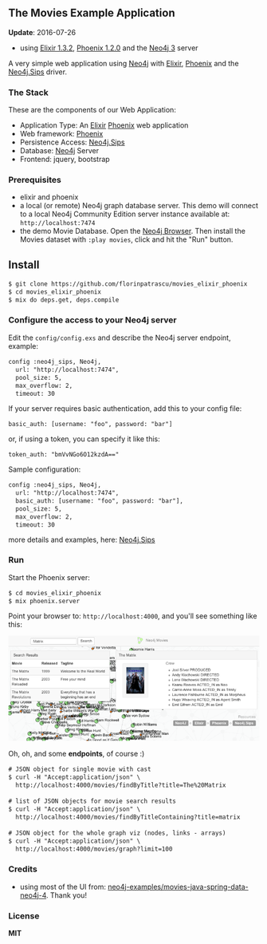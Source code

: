## The Movies Example Application

**Update**:  2016-07-26 
  - using [Elixir 1.3.2](http://elixir-lang.org), [Phoenix 1.2.0](https://hex.pm/packages/phoenix/1.2.0) and the [Neo4j 3](https://neo4j.com/developer/get-started/) server

A very simple web application using [Neo4j](http://neo4j.com/developer/get-started/) with [Elixir](http://elixir-lang.org), [Phoenix](http://www.phoenixframework.org) and the [Neo4j.Sips](https://github.com/florinpatrascu/neo4j_sips) driver.

### The Stack

These are the components of our Web Application:

- Application Type: An [Elixir](http://elixir-lang.org) [Phoenix](http://www.phoenixframework.org) web application
- Web framework: [Phoenix](http://www.phoenixframework.org)
- Persistence Access: [Neo4j.Sips](https://github.com/florinpatrascu/neo4j_sips)
- Database: [Neo4j](http://neo4j.com/developer/get-started/) Server
- Frontend: jquery, bootstrap

### Prerequisites

- elixir and phoenix
- a local (or remote) Neo4j graph database server. This demo will connect to a local Neo4j Community Edition server instance available at: `http://localhost:7474` 
- the demo Movie Database. Open the [Neo4j Browser](http://localhost:7474).
Then install the Movies dataset with `:play movies`, click and hit the "Run" button.


## Install

    $ git clone https://github.com/florinpatrascu/movies_elixir_phoenix
    $ cd movies_elixir_phoenix
    $ mix do deps.get, deps.compile

### Configure the access to your Neo4j server

Edit the `config/config.exs` and describe the Neo4j server endpoint, example:

    config :neo4j_sips, Neo4j,
      url: "http://localhost:7474",
      pool_size: 5,
      max_overflow: 2,
      timeout: 30

If your server requires basic authentication, add this to your config file:

    basic_auth: [username: "foo", password: "bar"]

or, if using a token, you can specify it like this: 

    token_auth: "bmVvNGo6O12kzdA=="

Sample configuration: 

    config :neo4j_sips, Neo4j,
      url: "http://localhost:7474",
      basic_auth: [username: "foo", password: "bar"],
      pool_size: 5,
      max_overflow: 2,
      timeout: 30

more details and examples, here: [Neo4j.Sips](https://github.com/florinpatrascu/neo4j_sips)

### Run

Start the Phoenix server:

    $ cd movies_elixir_phoenix
    $ mix phoenix.server

Point your browser to: `http://localhost:4000`, and you'll see something like this:

![](web/static/elixir_movies_demo.png)

Oh, oh, and some **endpoints**, of course :)


    # JSON object for single movie with cast
    $ curl -H "Accept:application/json" \
      http://localhost:4000/movies/findByTitle?title=The%20Matrix

    # list of JSON objects for movie search results
    $ curl -H "Accept:application/json" \
      http://localhost:4000/movies/findByTitleContaining?title=matrix

    # JSON object for the whole graph viz (nodes, links - arrays)
    $ curl -H "Accept:application/json" \
      http://localhost:4000/movies/graph?limit=100


### Credits

- using most of the UI from: [neo4j-examples/movies-java-spring-data-neo4j-4](https://github.com/neo4j-examples/movies-java-spring-data-neo4j-4). Thank you!

### License

**MIT**


